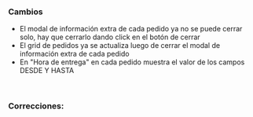 <h3>Cambios</h3>
<ul>
    <li>El modal de información extra de cada pedido ya no se puede cerrar solo, hay que cerrarlo dando click en el botón de cerrar</li>
    <li>El grid de pedidos ya se actualiza luego de cerrar el modal de información extra de cada pedido</li>
    <li>En "Hora de entrega" en cada pedido muestra el valor de los campos DESDE Y HASTA </li>
</ul>

</br>

<h3>Correcciones:</h3>

<h5></h5>
<ul>

</ul>